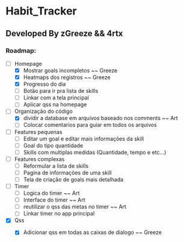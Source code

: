 # Habit_Tracker

## Developed By zGreeze && 4rtx


### Roadmap:

- [ ] Homepage
	- [x] Mostrar goals incompletos ~~ Greeze
	- [x] Heatmaps dos registros ~~ Greeze
	- [x] Progresso do dia
	- [ ] Botão para ir pra lista de skills
	- [ ] Linkar com a tela principal
	- [ ] Aplicar qss na homepage

- [ ] Organização do código
	- [X]  dividir a database em arquivos baseado nos comments ~~ Art
	- [ ] Colocar comentarios para guiar em todos os arquivos

- [ ] Features pequenas
	- [ ]  Editar um goal e editar mais informações da skill
	- [ ] Goal do tipo quantidade
	- [ ] Skills com multiplas medidas (Quantidade, tempo e etc...)
- [ ] Features complexas
	- [ ] Reformular a lista de skills
	- [ ] Pagina de informações de uma skill
	- [ ] Tela de criação de goals mais detalhada
- [ ] Timer
	- [ ] Logica do timer ~~ Art
	- [ ] Interface do timer ~~ Art
	- [ ]  reutilizar o qss das metas no timer ~~ Art
	- [ ]  Linkar timer no app principal
- [x] Qss
	- [X]  Adicionar qss em todas as caixas de dialogo ~~ Greeze

